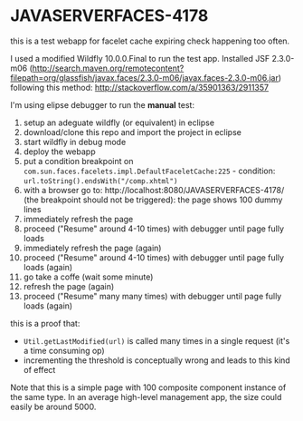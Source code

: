# JAVASERVERFACES-4178

this is a test webapp for facelet cache expiring check happening too often.

I used a modified Wildfly 10.0.0.Final to run the test app.
Installed JSF 2.3.0-m06 (http://search.maven.org/remotecontent?filepath=org/glassfish/javax.faces/2.3.0-m06/javax.faces-2.3.0-m06.jar) following this method: http://stackoverflow.com/a/35901363/2911357

I'm using elipse debugger to run the **manual** test:

1. setup an adeguate wildfly (or equivalent) in eclipse 
2. download/clone this repo and import the project in eclipse
3. start wildfly in debug mode
4. deploy the webapp
5. put a condition breakpoint on `com.sun.faces.facelets.impl.DefaultFaceletCache:225` - condition: `url.toString().endsWith("/comp.xhtml")`
6. with a browser go to: http://localhost:8080/JAVASERVERFACES-4178/ (the breakpoint should not be triggered): the page shows 100 dummy lines
7. immediately refresh the page
8. proceed ("Resume" around 4-10 times) with debugger until page fully loads
9. immediately refresh the page (again)
10. proceed ("Resume" around 4-10 times) with debugger until page fully loads (again)
11. go take a coffe (wait some minute)
12. refresh the page (again)
13. proceed ("Resume" many many times) with debugger until page fully loads (again)

this is a proof that:

* `Util.getLastModified(url)` is called many times in a single request (it's a time consuming op)
* incrementing the threshold is conceptually wrong and leads to this kind of effect

Note that this is a simple page with 100 composite component instance of the same type.
In an average high-level management app, the size could easily be around 5000.



